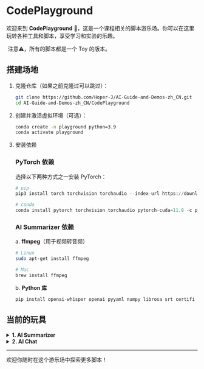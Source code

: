 # CodePlayground

欢迎来到 **CodePlayground** 🎡，这是一个课程相关的脚本游乐场。你可以在这里玩转各种工具和脚本，享受学习和实验的乐趣。

​	注意⚠️，所有的脚本都是一个 Toy 的版本。

## 搭建场地

1. 克隆仓库（如果之前克隆过可以跳过）：

   ```bash
   git clone https://github.com/Hoper-J/AI-Guide-and-Demos-zh_CN.git
   cd AI-Guide-and-Demos-zh_CN/CodePlayground
   ```

2. 创建并激活虚拟环境（可选）：

   ```bash
   conda create -n playground python=3.9
   conda activate playground
   ```

3. 安装依赖

   ### PyTorch 依赖

   选择以下两种方式之一安装 PyTorch：

   ```python
   # pip
   pip3 install torch torchvision torchaudio --index-url https://download.pytorch.org/whl/cu118
   
   # conda
   conda install pytorch torchvision torchaudio pytorch-cuda=11.8 -c pytorch -c nvidia
   ```

   ### AI Summarizer 依赖

   a. **ffmpeg**（用于视频转音频）

   ```bash
   # Linux
   sudo apt-get install ffmpeg
   
   # Mac
   brew install ffmpeg
   ```

   b. **Python 库**

   ```python
   pip install openai-whisper openai pyyaml numpy librosa srt certifi
   ```

## 当前的玩具

<details> <summary> <strong>1. AI Summarizer</strong> </summary>

> [15. 0 基础也能轻松实现 AI 视频摘要](https://github.com/Hoper-J/AI-Guide-and-Demos-zh_CN/blob/master/Guide/15.%200%20基础也能轻松实现%20AI%20视频摘要.md)

**Summarizer** 是一个 AI 摘要工具，用于从视频或音频文件中提取字幕并生成视频摘要，也可以直接处理现有的字幕文件。它集成了 Whisper 模型和 OpenAI API 来自动化这些过程。

#### 功能

- **视频转音频**：使用 FFmpeg 将视频文件转换为 WAV 格式的音频文件。
- **音频转录**：使用 Whisper 模型将音频转录为文本字幕。
- **字幕生成**：生成 SRT 格式的字幕文件。
- **视频摘要**：使用 OpenAI 的模型生成视频内容的摘要。
- **配置管理**：支持从 `config.yaml` 文件中读取和保存配置。

#### 快速使用

```bash
python summarizer.py examples/summarizer.mp4
```

仓库提供了一个样例视频供你运行，以防止可能存在的选择困难症 :)

#### 使用方法

你可以通过命令行运行 `summarizer.py`，并指定要处理的文件路径：

   ```bash
python summarizer.py file_path [--api_key YOUR_API_KEY] [--output_dir OUTPUT_DIR] [其他可选参数]
   ```

   - `file_path`：替换为要处理的文件路径，可以是视频、音频或字幕文件。
   - `--api_key`：可选参数，指定 OpenAI API 密钥。如果配置文件中已有密钥，则可以省略此参数。当不传入时，会要求输入，验证后会自动更新 config.yaml。
   - `--output_dir`：可选参数，指定生成文件保存的目录，默认为 `./output/` 文件夹。
   - 其他参数见[配置文件](#配置管理)或使用 `--help` 进行查看

   以上命令会从样例视频中提取音频，生成字幕并自动生成摘要。

   生成的文件默认会保存在 `./output` 文件夹下，包括：
   - **对应的音频文件**（MP3格式）
   - **转录生成的字幕文件**（SRT 格式）
   - **视频摘要文件**（TXT 格式）

#### 配置管理

脚本支持从 `config.yaml` 文件中读取默认配置，你可以通过编辑该文件来自定义参数，避免每次运行脚本时手动指定。

[配置文件](https://github.com/Hoper-J/AI-Guide-and-Demos-zh_CN/blob/master/CodePlayground/config.yaml)示例：

   ```yaml
summarizer:
  model_name: "medium"
  language: "zh"
  whisper_temperature: 0.2
  llm_temperature: 0.2
  timestamped: false
  max_tokens: 1000
  output_dir: "./output"
  api_key:
  api_base_url: "https://dashscope.aliyuncs.com/compatible-mode/v1"
   ```

**配置说明**

- `model_name`: Whisper 模型名称（如 `tiny`, `base`, `small`, `medium`, `large-v3`）。
- `language`: 转录语言，默认设置为 `zh`（中文）。
- `whisper_temperature`: Whisper 模型音频转字幕时的温度，范围为 0 到 1。
- `llm_temperature`: 大模型生成文本时的温度，范围为 0 到 1。
- `timestamped`: 是否保留转录文本的时间戳，布尔值。
- `max_tokens:` 摘要生成时的最大 token 数量。
- `output_dir`: 生成文件的默认保存目录。
- `api_key`: 你的 OpenAI API 密钥，可以通过命令行参数或配置文件指定。
- `api_base_url`: 默认使用阿里云大模型平台。


#### 注意事项

- **中间文件保留**：默认情况下，summarizer.py 会保留所有中间转换文件，如音频和字幕文件。如果你需要删除这些中间文件，可以在脚本中进行相应修改。
- **模型选择**：在 `model_name` 中选择 Whisper 模型时注意，模型越大对显存的占用越高，建议在显存充足的环境下使用。

</details> <details> <summary> <strong>2. AI Chat</strong> </summary>

> [19a. 从加载到对话：使用 Transformers 本地运行量化 LLM 大模型（GPTQ & AWQ）](https://github.com/Hoper-J/AI-Guide-and-Demos-zh_CN/blob/master/Guide/19a.%20从加载到对话：使用%20Transformers%20本地运行量化%20LLM%20大模型（GPTQ%20%26%20AWQ）.md)
>
> [19b. 从加载到对话：使用 Llama-cpp-python 本地运行量化 LLM 大模型（GGUF）](https://github.com/Hoper-J/AI-Guide-and-Demos-zh_CN/blob/master/Guide/19b.%20从加载到对话：使用%20Llama-cpp-python%20本地运行量化%20LLM%20大模型（GGUF）.md)
>
> 建议阅读文章进行配置。

**Chat** 是一个 LLM 对话工具，用于与量化的大模型（LLM）进行对话。支持 GPTQ、AWQ 和 GGUF 格式的模型加载与推理。

#### 功能

- **与 LLM 对话**：支持从模型路径加载不同格式的大语言模型，并根据配置与之进行交互。
- **配置管理**：现在支持初步的环境检测是否符合脚本运行条件（待进一步测试）。
- **聊天历史保存**：自动保存聊天记录并支持从历史记录中加载。

#### 快速使用

```bash
python chat.py <model_path>
```

替换 `<model_path>` 为 GPTQ、AWQ 或 GGUF 格式模型的路径，即可开始与模型进行交互。

**注意，暂时仅支持拥有 `tokenizer.chat_template` 属性的模型进行正常对话，对于其他模型，需要自定义 [config.yaml](https://github.com/Hoper-J/AI-Guide-and-Demos-zh_CN/blob/c29e7dc522fc34a897e4e9cff88fc6e0c1110139/CodePlayground/config.yaml#L14) 中的 `custom_template` 参数。**

运行脚本会严格检查所有的环境并给出安装指引，你可以注释 [setup_chat()](https://github.com/Hoper-J/AI-Guide-and-Demos-zh_CN/blob/1f23368f5a3eaab865ccf9343445516a3d9ce671/CodePlayground/chat.py#L13) 对应的行来跳过这个行为（如果不需要加载 GPTQ 和 AWQ 的模型文件）。

#### 使用方法

你可以通过命令行运行 `chat.py`，并指定要加载的模型路径：

```bash
python chat.py <model_path> [--no_stream] [--max_length 512] [--io history.json] [其他可选参数]
```

- `model_path`：模型的名称或本地路径，可以是 GPTQ、AWQ 或 GGUF 格式的模型。
- `--no_stream`：禁用流式输出，模型会在生成完毕后一次性返回全部内容（不建议启用，默认流式输出）。
- `--max_length`：可选参数，生成文本的最大长度。
- `--io`：同时指定对话历史的输入和输出路径，避免重复配置。
- `--remote`：**仅适用于 GGUF 模型文件**，从 `<model_path>` 解析出 `repo_id` 和 `model_name` 进行远程模型文件的加载。
- 其他参数使用 `--help` 进行查看。

[配置文件](https://github.com/Hoper-J/AI-Guide-and-Demos-zh_CN/blob/master/CodePlayground/config.yaml)示例：

```yaml
chat:
  max_length: 512
  no_stream: False
  custom_template: |
    {{ bos_token }}
    {% for message in messages %}
        {% if (message['role'] == 'user') != (loop.index0 % 2 == 0) %}
            {{ raise_exception('Conversation roles must alternate user/assistant/user/assistant/...') }}
        {% endif %}
        
        {% if message['role'] == 'user' %}
            {{ '[INST] ' + message['content'] + ' [/INST]' }}
        {% elif message['role'] == 'assistant' %}
            {{ message['content'] + eos_token}}
        {% else %}
            {{ raise_exception('Only user and assistant roles are supported!') }}
        {% endif %}
    {% endfor %}
```

</details>

---

欢迎你随时在这个游乐场中探索更多脚本！